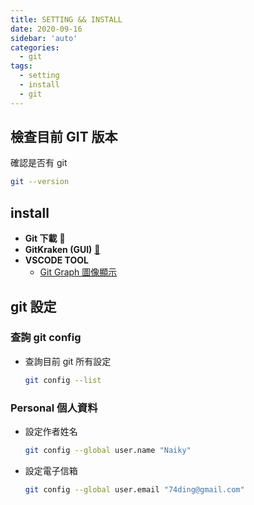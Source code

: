 ```yaml
---
title: SETTING && INSTALL
date: 2020-09-16
sidebar: 'auto'
categories:
  - git
tags:
  - setting
  - install
  - git
---
```


## **檢查目前 GIT 版本**

確認是否有 git

```sh
git --version
```

## install

- **Git 下載** :link:
- **GitKraken (GUI)** [:link:](https://www.gitkraken.com/git-client)
- **VSCODE TOOL**
  - [Git Graph 圖像顯示](https://marketplace.visualstudio.com/items?itemName=mhutchie.git-graph)

## git 設定

### 查詢 git config

- 查詢目前 git 所有設定

  ```sh
  git config --list
  ```

### **Personal 個人資料**

- 設定作者姓名

  ```sh
  git config --global user.name "Naiky"
  ```

- 設定電子信箱

  ```sh
  git config --global user.email "74ding@gmail.com"
  ```
